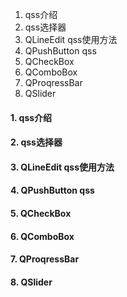 1. qss介绍
2. qss选择器
3. QLineEdit qss使用方法
4.  QPushButton qss
5. QCheckBox
6. QComboBox
7. QProqressBar
8. QSlider


#### 1. qss介绍


#### 2. qss选择器


#### 3. QLineEdit qss使用方法


#### 4.  QPushButton qss


#### 5. QCheckBox


#### 6. QComboBox


#### 7. QProqressBar


#### 8. QSlider





